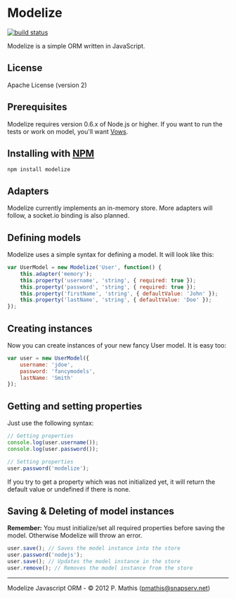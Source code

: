 # Modelize #

[![build status](https://secure.travis-ci.org/NeoXiD/modelize.png)](http://travis-ci.org/NeoXiD/modelize)

Modelize is a simple ORM written in JavaScript.

## License ##
Apache License (version 2)

## Prerequisites ##
Modelize requires version 0.6.x of Node.js or higher. If you want to run the tests or work on model, you'll want [Vows](https://github.com/cloudhead/vows).

## Installing with [NPM](http://npmjs.org) ##

```
npm install modelize
```

## Adapters ##
Modelize currently implements an in-memory store. More adapters will follow, a socket.io binding is also planned.

## Defining models
Modelize uses a simple syntax for defining a model. It will look like this:

```javascript
var UserModel = new Modelize('User', function() {
	this.adapter('memory');
	this.property('username', 'string', { required: true });
	this.property('password', 'string', { required: true });
	this.property('firstName', 'string', { defaultValue: 'John' });
	this.property('lastName', 'string', { defaultValue: 'Doe' });
});
```

## Creating instances ##
Now you can create instances of your new fancy User model. It is easy too:

```javascript
var user = new UserModel({
	username: 'jdoe',
	password: 'fancymodels',
	lastName: 'Smith'
});
```

## Getting and setting properties
Just use the following syntax:

```javascript
// Getting properties
console.log(user.username());
console.log(user.password());

// Setting properties
user.password('modelize');
```

If you try to get a property which was not initialized yet, it will return the default value or undefined if there is none.

## Saving & Deleting of model instances ##
**Remember:** You must initialize/set all required properties before saving the model. Otherwise Modelize will throw an error. 

```javascript
user.save(); // Saves the model instance into the store
user.password('nodejs');
user.save(); // Updates the model instance in the store
user.remove(); // Removes the model instance from the store
```

- - -
Modelize Javascript ORM - © 2012 P. Mathis (pmathis@snapserv.net)